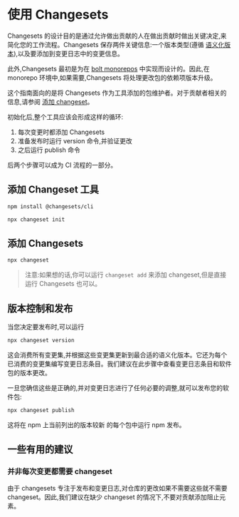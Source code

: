 # 使用 Changesets

Changesets 的设计目的是通过允许做出贡献的人在做出贡献时做出关键决定,来简化您的工作流程。Changesets 保存两件关键信息:一个版本类型(遵循 [语义化版本](https://semver.org/)),以及要添加到变更日志中的变更信息。

此外,Changesets 最初是为在 [bolt monorepos](https://github.com/boltpkg/bolt) 中实现而设计的。因此,在 monorepo 环境中,如果需要,Changesets 将处理更改包的依赖项版本升级。

这个指南面向的是将 Changesets 作为工具添加的包维护者。对于贡献者相关的信息,请参阅 [添加 changeset](./adding-a-changeset.md)。

初始化后,整个工具应该会形成这样的循环:

1. 每次变更时都添加 Changesets
2. 准备发布时运行 version 命令,并验证更改
3. 之后运行 publish 命令

后两个步骤可以成为 CI 流程的一部分。

## 添加 Changeset 工具

```sh npm2yarn
npm install @changesets/cli
```

```sh npm2yarn
npx changeset init
```

## 添加 Changesets

```sh npm2yarn
npx changeset
```

> 注意:如果想的话,你可以运行 `changeset add` 来添加 changeset,但是直接运行 Changesets 也可以。

## 版本控制和发布

当您决定要发布时,可以运行

```sh npm2yarn
npx changeset version
```

这会消费所有变更集,并根据这些变更集更新到最合适的语义化版本。它还为每个已消费的变更集编写变更日志条目。我们建议在此步骤中查看变更日志条目和软件包的版本更改。

一旦您确信这些是正确的,并对变更日志进行了任何必要的调整,就可以发布您的软件包:

```sh npm2yarn
npx changeset publish
```

这将在 npm 上当前列出的版本较新 的每个包中运行 npm 发布。

## 一些有用的建议

### 并非每次变更都需要 changeset

由于 changesets 专注于发布和变更日志,对仓库的更改如果不需要这些就不需要 changeset。因此,我们建议在缺少 changeset 的情况下,不要对贡献添加阻止元素。
